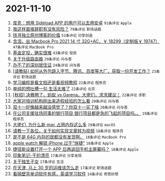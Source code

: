 # 2021-11-10

1. [库克：想用 Sideload APP 的用户可以去用安卓](https://www.v2ex.com/t/814382) `91条评论` `Apple`
1. [我这样直接辞职有没有风险？](https://www.v2ex.com/t/814338) `79条评论` `职场话题`
1. [找寻独立原创博客的价值](https://www.v2ex.com/t/814316) `52条评论` `分享创造`
1. [含泪，出 Macbook Pro 2021 14 寸 32G+AC，￥ 18299（定制版￥ 19747）](https://www.v2ex.com/t/814332) `47条评论` `MacBook Pro`
1. [基金定投，确实很难](https://www.v2ex.com/t/814341) `43条评论` `投资`
1. [关于升级路由器](https://www.v2ex.com/t/814311) `29条评论` `问与答`
1. [办不了的深圳居住证](https://www.v2ex.com/t/814362) `24条评论` `问与答`
1. [[请教贴] 如何从外包跳入字节、腾讯、百度等大厂，获取一份开发工作？](https://www.v2ex.com/t/814309) `23条评论` `职场话题`
1. [学习编程是看文档还是看视频教程](https://www.v2ex.com/t/814423) `22条评论` `程序员`
1. [单纯的想吐槽一句 生活太难了](https://www.v2ex.com/t/814406) `22条评论` `北京`
1. [[秋招] 决赛圈了，蚂蚁 vs Garena。大佬们，求求建议！](https://www.v2ex.com/t/814337) `22条评论` `求职`
1. [大家对培训机构刚出来造假经验的怎么看](https://www.v2ex.com/t/814458) `20条评论` `问与答`
1. [双十一好像越来越没感觉了？你双十一买了啥](https://www.v2ex.com/t/814437) `20条评论` `问与答`
1. [在公司支援驻场同事的银行项目,银行项目都是急的飞起的项目吗。。](https://www.v2ex.com/t/814374) `19条评论` `程序员`
1. [大佬们, 为什么新 mac 占用内存这么多](https://www.v2ex.com/t/814344) `19条评论` `macOS`
1. [请教一下各位，关于如何实现文章转为视频](https://www.v2ex.com/t/814411) `18条评论` `程序员`
1. [是不是 64G 内存的就都没有发货啊。](https://www.v2ex.com/t/814394) `18条评论` `MacBook Pro`
1. [apple watch 解锁 iPhone 过于“快捷”](https://www.v2ex.com/t/814348) `18条评论` `Apple`
1. [捷径能设置打开一个 APP 后再返回手机主屏幕吗？](https://www.v2ex.com/t/814314) `18条评论` `Apple`
1. [印象笔记-干的漂亮](https://www.v2ex.com/t/814385) `17条评论` `分享发现`
1. [关于独生子女](https://www.v2ex.com/t/814339) `17条评论` `生活`
1. [在天津, 马上 30 岁的运维该怎么走](https://www.v2ex.com/t/814333) `17条评论` `职场话题`
1. [看隔壁背单词软件有感，英语学习软件](https://www.v2ex.com/t/814392) `14条评论` `奇思妙想`
